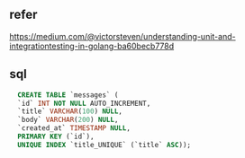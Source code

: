## refer
https://medium.com/@victorsteven/understanding-unit-and-integrationtesting-in-golang-ba60becb778d
## sql
```sql
  CREATE TABLE `messages` (
  `id` INT NOT NULL AUTO_INCREMENT,
  `title` VARCHAR(100) NULL,
  `body` VARCHAR(200) NULL,
  `created_at` TIMESTAMP NULL,
  PRIMARY KEY (`id`),
  UNIQUE INDEX `title_UNIQUE` (`title` ASC));
```